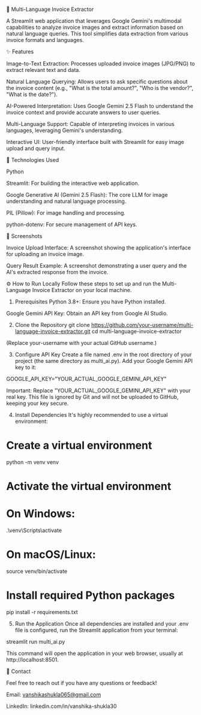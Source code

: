 🧾 Multi-Language Invoice Extractor

A Streamlit web application that leverages Google Gemini's multimodal capabilities to analyze invoice images and extract information based on natural language queries. This tool simplifies data extraction from various invoice formats and languages.

✨ Features

Image-to-Text Extraction: Processes uploaded invoice images (JPG/PNG) to extract relevant text and data.

Natural Language Querying: Allows users to ask specific questions about the invoice content (e.g., "What is the total amount?", "Who is the vendor?", "What is the date?").

AI-Powered Interpretation: Uses Google Gemini 2.5 Flash to understand the invoice context and provide accurate answers to user queries.

Multi-Language Support: Capable of interpreting invoices in various languages, leveraging Gemini's understanding.

Interactive UI: User-friendly interface built with Streamlit for easy image upload and query input.

🚀 Technologies Used

Python

Streamlit: For building the interactive web application.

Google Generative AI (Gemini 2.5 Flash): The core LLM for image understanding and natural language processing.

PIL (Pillow): For image handling and processing.

python-dotenv: For secure management of API keys.

📸 Screenshots

Invoice Upload Interface:
A screenshot showing the application's interface for uploading an invoice image.

Query Result Example:
A screenshot demonstrating a user query and the AI's extracted response from the invoice.

⚙️ How to Run Locally
Follow these steps to set up and run the Multi-Language Invoice Extractor on your local machine.

1. Prerequisites
   Python 3.8+: Ensure you have Python installed.

Google Gemini API Key: Obtain an API key from Google AI Studio.

2. Clone the Repository
   git clone https://github.com/your-username/multi-language-invoice-extractor.git
   cd multi-language-invoice-extractor

(Replace your-username with your actual GitHub username.)

3. Configure API Key
   Create a file named .env in the root directory of your project (the same directory as multi_ai.py). Add your Google Gemini API key to it:

GOOGLE_API_KEY="YOUR_ACTUAL_GOOGLE_GEMINI_API_KEY"

Important: Replace "YOUR_ACTUAL_GOOGLE_GEMINI_API_KEY" with your real key. This file is ignored by Git and will not be uploaded to GitHub, keeping your key secure.

4. Install Dependencies
   It's highly recommended to use a virtual environment:

# Create a virtual environment

python -m venv venv

# Activate the virtual environment

# On Windows:

.\venv\Scripts\activate

# On macOS/Linux:

source venv/bin/activate

# Install required Python packages

pip install -r requirements.txt

5. Run the Application
   Once all dependencies are installed and your .env file is configured, run the Streamlit application from your terminal:

streamlit run multi_ai.py

This command will open the application in your web browser, usually at http://localhost:8501.

📧 Contact

Feel free to reach out if you have any questions or feedback!

Email: vanshikashukla065@gmail.com

LinkedIn: linkedin.com/in/vanshika-shukla30
